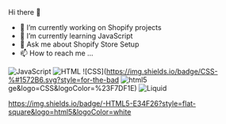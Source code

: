  Hi there 👋
- 👀 I’m currently working on Shopify projects
- 🌱 I’m currently learning JavaScript
- 💬 Ask me about Shopify Store Setup
- 📫 How to reach me ...


![JavaScript](https://img.shields.io/badge/javascript-%23323330.svg?style=for-the-badge&logo=javascript&logoColor=%23F7DF1E)
![HTML](https://img.shields.io/badge/HTML-%23323330.svg?style=for-the-badge&logo=HTML&logoColor=%23F7DF1E)
![CSS](https://img.shields.io/badge/CSS-%#1572B6.svg?style=for-the-bad  <img alt="html5" src="https://img.shields.io/badge/-HTML5-E34F26?style=flat-square&logo=html5&logoColor=white" />ge&logo=CSS&logoColor=%23F7DF1E)
![Liquid](https://img.shields.io/badge/Liquid-%23323330.svg?style=for-the-badge&logo=Liquid&logoColor=%23F7DF1E)

https://img.shields.io/badge/-HTML5-E34F26?style=flat-square&logo=html5&logoColor=white
